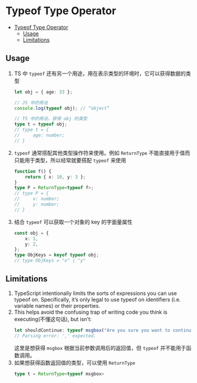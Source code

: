# Typeof Type Operator

<!-- TOC -->

- [Typeof Type Operator](#typeof-type-operator)
    - [Usage](#usage)
    - [Limitations](#limitations)

<!-- /TOC -->


## Usage
1. TS 中 `typeof` 还有另一个用途，用在表示类型的环境时，它可以获得数据的类型
    ```ts
    let obj = { age: 33 };

    // JS 中的用法
    console.log(typeof obj); // “object” 

    // TS 中的用法，获得 obj 的类型
    type t = typeof obj;
    // type t = {
    //     age: number;
    // }
    ```
2. `typeof` 通常搭配其他类型操作符来使用。例如 `ReturnType` 不能直接用于值而只能用于类型，所以经常就要搭配 `typeof` 来使用
    ```ts
    function f() {
        return { x: 10, y: 3 };
    }
    type P = ReturnType<typeof f>;
    // type P = {
    //     x: number;
    //     y: number;
    // }
    ```
3. 结合 `typeof` 可以获取一个对象的 key 的字面量属性
    ```ts
    const obj = {
        x: 1,
        y: 2,
    };
    type ObjKeys = keyof typeof obj;
    // type ObjKeys = "x" | "y"
    ```
    

## Limitations
1. TypeScript intentionally limits the sorts of expressions you can use typeof on. Specifically, it’s only legal to use typeof on identifiers (i.e. variable names) or their properties. 
2. This helps avoid the confusing trap of writing code you think is executing(不懂这句话), but isn’t:
    ```ts
    let shouldContinue: typeof msgbox("Are you sure you want to continue?");
    // Parsing error: ',' expected.
    ```
    这里是想获得 `msgbox` 根据当前参数调用后的返回值，但 `typeof` 并不能用于函数调用。
3. 如果想获得函数返回值的类型，可以使用 `ReturnType`
    ```ts
    type t = ReturnType<typeof msgbox>
    ```